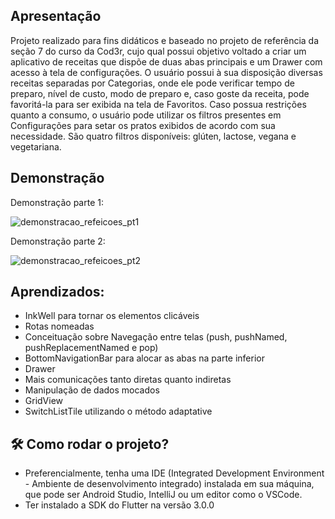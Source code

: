 ## Apresentação 

Projeto realizado para fins didáticos e baseado no projeto de referência da seção 7 do curso da Cod3r, cujo qual possui objetivo voltado a criar um aplicativo de receitas que dispõe de duas abas principais e um Drawer com acesso à tela de configurações. O usuário possui à sua disposição diversas receitas separadas por Categorias, onde ele pode verificar tempo de preparo, nível de custo, modo de preparo e, caso goste da receita, pode favoritá-la para ser exibida na tela de Favoritos. Caso possua restrições quanto a consumo, o usuário pode utilizar os filtros presentes em Configurações para setar os pratos exibidos de acordo com sua necessidade. São quatro filtros disponíveis: glúten, lactose, vegana e vegetariana.

## Demonstração 

Demonstração parte 1: 

![demonstracao_refeicoes_pt1](https://user-images.githubusercontent.com/109693767/222471345-9cfb7ae6-acef-43d6-a048-b0e92b55e7b9.gif)

Demonstração parte 2: 

![demonstracao_refeicoes_pt2](https://user-images.githubusercontent.com/109693767/222471373-84b3b98c-21b6-4d6c-98e6-301a062d3a31.gif)

## Aprendizados:
* InkWell para tornar os elementos clicáveis
* Rotas nomeadas 
* Conceituação sobre Navegação entre telas (push, pushNamed, pushReplacementNamed e pop)
* BottomNavigationBar para alocar as abas na parte inferior 
* Drawer
* Mais comunicações tanto diretas quanto indiretas
* Manipulação de dados mocados
* GridView
* SwitchListTile utilizando o método adaptative

## :hammer_and_wrench:	Como rodar o projeto? 

* Preferencialmente, tenha uma IDE (Integrated Development Environment - Ambiente de desenvolvimento integrado) instalada em sua máquina, que pode ser Android Studio, IntelliJ ou um editor como o VSCode. 
* Ter instalado a SDK do Flutter na versão 3.0.0
